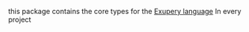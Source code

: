 this package contains the core types for the [Exupery language](https://github.com/corno/exupery-documentation)
In every project
